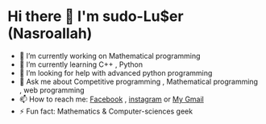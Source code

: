 <h1>Hi there 👋 I'm sudo-Lu$er (Nasroallah)</h1>

- 🔭 I’m currently working on Mathematical programming 
- 🌱 I’m currently learning C++ , Python 
- 🤔 I’m looking for help with advanced python programming
- 💬 Ask me about Competitive programming , Mathematical programming , web programming 
- 📫 How to reach me: <a href="https://facebook.com/hitar.nasr">Facebook</a> , <a href="https://instagram.com/hitar.nasr">instagram</a> or <a href="hhitar9485@gmail.com">My Gmail</a>
- ⚡ Fun fact: Mathematics & Computer-sciences geek
